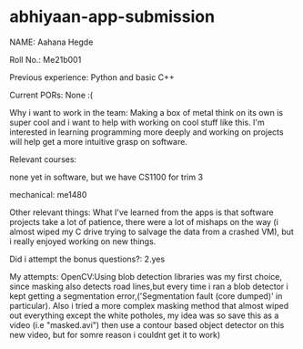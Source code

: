 # abhiyaan-app-submission
NAME: Aahana Hegde

Roll No.: Me21b001

Previous experience: Python and basic C++

Current PORs: None :(

Why i want to work in the team: Making a box of metal think on its own is super cool and i want to help with working on cool stuff like this. I'm interested in learning programming more deeply and working on projects will help get a more intuitive grasp on software. 

Relevant courses:

none yet in software, but we have CS1100 for trim 3

mechanical: me1480

Other relevant things:
What I've learned from the apps is that software projects take a lot of patience, there were a lot of mishaps on the way (i almost wiped my C drive trying to salvage the data from a crashed VM), but i really enjoyed working on new things.

Did i attempt the bonus questions?:
2.yes

My attempts:
OpenCV:Using blob detection libraries was my first choice, since masking also detects road lines,but every time i ran a blob detector i kept getting a segmentation error,('Segmentation fault (core dumped)' in particular). Also i tried a more complex masking method that almost wiped out everything except the white potholes, my idea was so save this as a video (i.e "masked.avi") then use a contour based object detector on this new video, but for somre reason i couldnt get it to work)




